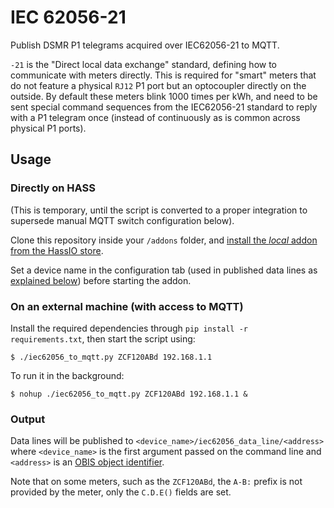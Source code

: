 # IEC 62056-21

Publish DSMR P1 telegrams acquired over IEC62056-21 to MQTT.

`-21` is the "Direct local data exchange" standard, defining how to communicate with meters directly. This is required for "smart" meters that do not feature a physical `RJ12` P1 port but an optocoupler directly on the outside. By default these meters blink 1000 times per kWh, and need to be sent special command sequences from the IEC62056-21 standard to reply with a P1 telegram once (instead of continuously as is common across physical P1 ports).

## Usage

### Directly on HASS

(This is temporary, until the script is converted to a proper integration to supersede manual MQTT switch configuration below).

Clone this repository inside your `/addons` folder, and [install the _local_ addon from the HassIO store](https://my.home-assistant.io/redirect/supervisor_addon/?addon=local_iec62056-21-mqtt).

Set a device name in the configuration tab (used in published data lines as [explained below](###Output)) before starting the addon.

### On an external machine (with access to MQTT)

Install the required dependencies through `pip install -r requirements.txt`, then start the script using:

```console
$ ./iec62056_to_mqtt.py ZCF120ABd 192.168.1.1
```

To run it in the background:

```console
$ nohup ./iec62056_to_mqtt.py ZCF120ABd 192.168.1.1 &
```

### Output

Data lines will be published to `<device_name>/iec62056_data_line/<address>` where `<device_name>` is the first argument passed on the command line and `<address>` is an [OBIS object identifier](https://github.com/lvzon/dsmr-p1-parser/blob/master/doc/IEC-62056-21-notes.md#obis-object-identifiers).

Note that on some meters, such as the `ZCF120ABd`, the `A-B:` prefix is not provided by the meter, only the `C.D.E()` fields are set.
